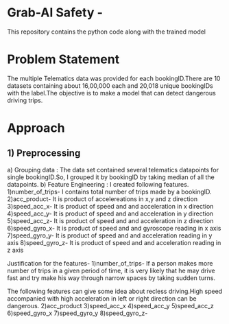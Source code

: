 # Grab-AI Safety -
This repository contains the python code along with the trained model 

# Problem Statement
The multiple Telematics data was provided for each bookingID.There are 10 datasets containing about 16,00,000 each and 20,018 unique bookingIDs with the label.The objective is to make a model that can detect dangerous driving trips.

# Approach
## 1) Preprocessing
  a) Grouping data : The data set contained several telematics datapoints for single bookingID.So, I grouped it by bookingID by taking          median of all the datapoints.
  b) Feature Engineering : I created following features.
    1)number_of_trips- I contains total number of trips made by a bookingID.
    2)acc_product- It is product of accelereations in x,y and z direction
    3)speed_acc_x- It is product of speed and and acceleration in x direction
    4)speed_acc_y- It is product of speed and and acceleration in y direction
    5)speed_acc_z- It is product of speed and and acceleration in z direction
    6)speed_gyro_x- It is product of speed and and gyroscope reading in x axis
    7)speed_gyro_y- It is product of speed and and acceleration reading in y axis
    8)speed_gyro_z- It is product of speed and and acceleration reading in z axis
    
  Justification for the features-
   1)number_of_trips- If a person makes more number of trips in a given period of time, it is very likely that he may drive fast and try make his way through narrow spaces by taking sudden turns.
    
   The following features can give some idea about recless driving.High speed accompanied with high acceleration in left or right direction can be dangerous.
    2)acc_product
    3)speed_acc_x
    4)speed_acc_y
    5)speed_acc_z
    6)speed_gyro_x
    7)speed_gyro_y
    8)speed_gyro_z-
    
